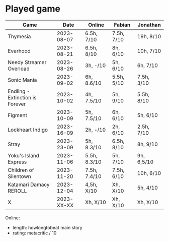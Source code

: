 # Played game

| Game                            | Date       | Online       | Fabian     | Jonathan     |
|---                              |---         |---           |---         |---           |
| Thymesia                        | 2023-08-07 | 6.5h,   7/10 | 7.5h, 7/10 |  19h,   8/10 |
| Everhood                        | 2023-08-21 | 6.5h,   8/10 |   8h, 6/10 |  10h,   7/10 |
| Needy Streamer Overload         | 2023-08-26 |   3h,   -/10 |   5h, 6/10 |   6h,   7/10 |
| Sonic Mania                     | 2023-09-02 |   6h, 8.6/10 | 5.5h, 5/10 | 7.5h,   3/10 |
| Endling - Extinction is Forever | 2023-10-02 |   4h, 7.5/10 |   5h, 9/10 | 5.5h,   8/10 |
| Figment                         | 2023-10-09 |   5h, 7.5/10 |   6h, 6/10 |   5h,   6/10 |
| Lockheart Indigo                | 2023-16-09 |   2h,   -/10 |   2h, 6/10 | 2.5h,   7/10 |
| Stray                           | 2023-23-09 |   5h, 8.3/10 | 6.5h, 8/10 |   8h,   9/10 |
| Yoku's Island Express           | 2023-11-06 | 5.5h, 8.3/10 |   5h, 7/10 |   9h, 6,5/10 |
| Children of Silentown           | 2023-11-20 | 7.5h, 7.4/10 | 7.5h, 6/10 |  10h,   6/10 |
| Katamari Damacy REROLL          | 2023-12-04 | 4,5h,   X/10 |   Xh, X/10 |   5h,   4/10 |
| X                               | 2023-XX-XX |   Xh,   X/10 |   Xh, X/10 |   Xh,   X/10 |

Online:
- length: howlongtobeat main story
- rating: metacritic / 10
